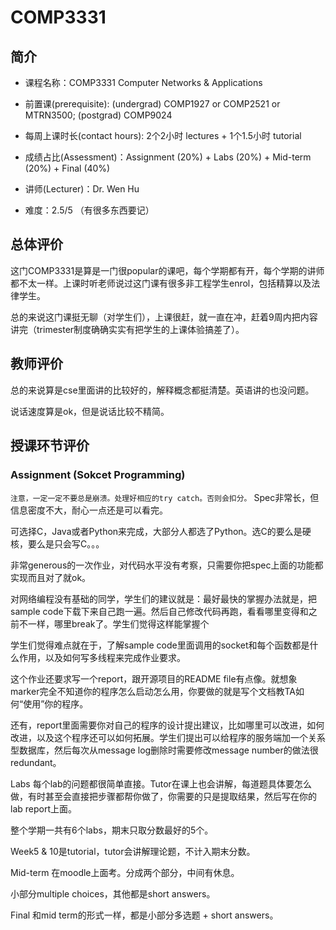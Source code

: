 # COMP3331
## 简介
- 课程名称：COMP3331 Computer Networks & Applications

- 前置课(prerequisite): (undergrad) COMP1927 or COMP2521 or MTRN3500; (postgrad) COMP9024

- 每周上课时长(contact hours): 2个2小时 lectures + 1个1.5小时 tutorial

- 成绩占比(Assessment)：Assignment (20%) + Labs (20%) + Mid-term (20%) + Final (40%)

- 讲师(Lecturer)：Dr. Wen Hu

- 难度：2.5/5 （有很多东西要记）


## 总体评价

这门COMP3331是算是一门很popular的课吧，每个学期都有开，每个学期的讲师都不太一样。上课时听老师说过这门课有很多非工程学生enrol，包括精算以及法律学生。

总的来说这门课挺无聊（对学生们），上课很赶，就一直在冲，赶着9周内把内容讲完（trimester制度确确实实有把学生的上课体验搞差了）。


## 教师评价

总的来说算是cse里面讲的比较好的，解释概念都挺清楚。英语讲的也没问题。

说话速度算是ok，但是说话比较不精简。

## 授课环节评价


### Assignment (Sokcet Programming)
`注意，一定一定不要总是崩溃。处理好相应的try catch。否则会扣分。`
Spec非常长，但信息密度不大，耐心一点还是可以看完。

可选择C，Java或者Python来完成，大部分人都选了Python。选C的要么是硬核，要么是只会写C。。。

非常generous的一次作业，对代码水平没有考察，只需要你把spec上面的功能都实现而且对了就ok。


对网络编程没有基础的同学，学生们的建议就是：最好最快的掌握办法就是，把sample code下载下来自己跑一遍。然后自己修改代码再跑，看看哪里变得和之前不一样，哪里break了。学生们觉得这样能掌握个

学生们觉得难点就在于，了解sample code里面调用的socket和每个函数都是什么作用，以及如何写多线程来完成作业要求。

这个作业还要求写一个report，跟开源项目的README file有点像。就想象marker完全不知道你的程序怎么启动怎么用，你要做的就是写个文档教TA如何“使用”你的程序。

还有，report里面需要你对自己的程序的设计提出建议，比如哪里可以改进，如何改进，以及这个程序还可以如何拓展。学生们提出可以给程序的服务端加一个关系型数据库，然后每次从message log删除时需要修改message number的做法很redundant。

Labs
每个lab的问题都很简单直接。Tutor在课上也会讲解，每道题具体要怎么做，有时甚至会直接把步骤都帮你做了，你需要的只是提取结果，然后写在你的lab report上面。

整个学期一共有6个labs，期末只取分数最好的5个。

Week5 & 10是tutorial，tutor会讲解理论题，不计入期末分数。

Mid-term
在moodle上面考。分成两个部分，中间有休息。

小部分multiple choices，其他都是short answers。

Final
和mid term的形式一样，都是小部分多选题 + short answers。
